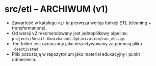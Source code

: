 # src/etl – ARCHIWUM (v1)

- Zawartość w katalogu `v1/` to pierwsza wersja funkcji ETL (cleaning + transformations).
- Od wersji v2 rekomendowany jest jednoplilkowy pipeline: `projects/Retail-Omnichannel-Optimization/run_etl.py`.
- Ten folder jest oznaczony jako dezaktywowany za pomocą pliku `.deactivated`.
- Pliki pozostają w repozytorium jako materiał edukacyjny i punkt odniesienia.
